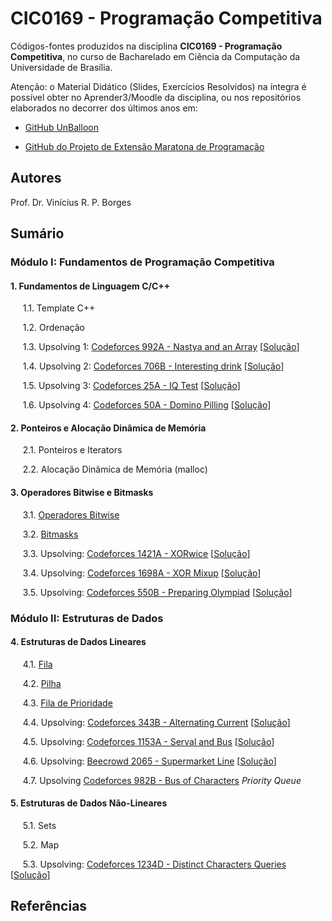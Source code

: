# CIC0169 - Programação Competitiva

Códigos-fontes produzidos na disciplina **CIC0169 - Programação Competitiva**, no curso de Bacharelado em Ciência da Computação da Universidade de Brasília.

Atenção: o Material Didático (Slides, Exercícios Resolvidos) na íntegra é possível obter no Aprender3/Moodle da disciplina, ou nos repositórios elaborados no decorrer dos últimos anos em:

- [GitHub UnBalloon](https://github.com/unballoon)

- [GitHub do Projeto de Extensão Maratona de Programação](https://github.com/UnB-CIC/Maratona-Extensao)

## Autores

Prof. Dr. Vinícius R. P. Borges

## Sumário

### Módulo I: Fundamentos de Programação Competitiva

#### 1. Fundamentos de Linguagem C/C++

&nbsp;&nbsp;&nbsp;&nbsp; 1.1. Template C++

&nbsp;&nbsp;&nbsp;&nbsp; 1.2. Ordenação

&nbsp;&nbsp;&nbsp;&nbsp; 1.3. Upsolving 1: [Codeforces 992A - Nastya and an Array](https://codeforces.com/contest/992/problem/A) [[Solução](upsolving/nastya_array.cpp)]

&nbsp;&nbsp;&nbsp;&nbsp; 1.4. Upsolving 2: [Codeforces 706B - Interesting drink](https://codeforces.com/problemset/problem/706/B) [[Solução](upsolving/706b_interesting_drink.cpp)]

&nbsp;&nbsp;&nbsp;&nbsp; 1.5. Upsolving 3: [Codeforces 25A - IQ Test](https://codeforces.com/problemset/problem/25/A) [[Solução](upsolving/25a_iq_test.cpp)]

&nbsp;&nbsp;&nbsp;&nbsp; 1.6. Upsolving 4: [Codeforces 50A - Domino Pilling](https://codeforces.com/problemset/problem/50/A) [[Solução](upsolving/50a_domino_pilling.cpp)]
  
#### 2. Ponteiros e Alocação Dinâmica de Memória

&nbsp;&nbsp;&nbsp;&nbsp; 2.1. Ponteiros e Iterators

&nbsp;&nbsp;&nbsp;&nbsp; 2.2. Alocação Dinâmica de Memória (malloc)

#### 3. Operadores Bitwise e Bitmasks

&nbsp;&nbsp;&nbsp;&nbsp; 3.1. [Operadores Bitwise](general/op_bitwise.cpp)

&nbsp;&nbsp;&nbsp;&nbsp; 3.2. [Bitmasks](general/bitmask.cpp)

&nbsp;&nbsp;&nbsp;&nbsp; 3.3. Upsolving: [Codeforces 1421A - XORwice](https://codeforces.com/problemset/problem/1421/A ) [[Solução](upsolving/1421a_xorwice.cpp)]

&nbsp;&nbsp;&nbsp;&nbsp; 3.4. Upsolving: [Codeforces 1698A - XOR Mixup](https://codeforces.com/problemset/problem/1698/A) [[Solução](upsolving/1698a_xor_mixup.cpp)] 

&nbsp;&nbsp;&nbsp;&nbsp; 3.5. Upsolving: [Codeforces 550B - Preparing Olympiad](https://codeforces.com/contest/550/problem/B) [[Solução](upsolving/550b_preparing_olympiad.cpp)] 

### Módulo II: Estruturas de Dados

#### 4. Estruturas de Dados Lineares

&nbsp;&nbsp;&nbsp;&nbsp; 4.1. [Fila](general/stl_queue.cpp)

&nbsp;&nbsp;&nbsp;&nbsp; 4.2. [Pilha](general/stl_stack.cpp)

&nbsp;&nbsp;&nbsp;&nbsp; 4.3. [Fila de Prioridade](general/stl_priority_queue.cpp)

&nbsp;&nbsp;&nbsp;&nbsp; 4.4. Upsolving: [Codeforces 343B - Alternating Current](https://codeforces.com/contest/343/problem/B) [[Solução](upsolving/343b_alternating_current.cpp)]

&nbsp;&nbsp;&nbsp;&nbsp; 4.5. Upsolving: [Codeforces 1153A - Serval and Bus](https://codeforces.com/problemset/problem/1153/A) [[Solução](upsolving/343b_alternating_current.cpp)]

<!--&nbsp;&nbsp;&nbsp;&nbsp; 4.5. Upsolving: [Codeforces 1949A - ABC String](https://codeforces.com/problemset/problem/1494/A) [[Solução](upsolving/1949a_abc_string.cpp)] -->

&nbsp;&nbsp;&nbsp;&nbsp; 4.6. Upsolving: [Beecrowd 2065 - Supermarket Line](https://www.beecrowd.com.br/judge/pt/problems/view/2065) [[Solução](upsolving/beecrowd_2056.cpp)]

&nbsp;&nbsp;&nbsp;&nbsp; 4.7. Upsolving [Codeforces 982B - Bus of Characters](https://codeforces.com/problemset/problem/982/B) *Priority Queue*

#### 5. Estruturas de Dados Não-Lineares

&nbsp;&nbsp;&nbsp;&nbsp; 5.1. Sets

&nbsp;&nbsp;&nbsp;&nbsp; 5.2. Map

&nbsp;&nbsp;&nbsp;&nbsp; 5.3. Upsolving: [Codeforces 1234D - Distinct Characters Queries](https://codeforces.com/contest/1234/problem/D) [[Solução](upsolving/1234d_distinct_characters_queries.cpp)]
<!--
#### 6. Soma de Prefixos e Codificação Delta

&nbsp;&nbsp;&nbsp;&nbsp; 6.1. Soma de Prefixos (*Prefix sum*): [Exemplo básico](general/prefix_sum.cpp)

&nbsp;&nbsp;&nbsp;&nbsp; 6.2. Codificação Delta (*Delta encoding*, *Difference arrays*): [Exemplo básico](general/delta_encoding.cpp)

&nbsp;&nbsp;&nbsp;&nbsp; 6.3. Upsolving 1: [Codeforces 816B - Karen and Coffee](https://codeforces.com/problemset/problem/816/B) [[Solução](upsolving/816b_karen_and_coffee.cpp)]

&nbsp;&nbsp;&nbsp;&nbsp; 6.4. Upsolving 2: [Codeforces 295A - Greg and Array](https://codeforces.com/problemset/problem/295/A/) [[Solução](upsolving/greg_array.cpp)]


### Módulo III: Paradigmas de Resolução de Problemas

#### 7. Busca Completa

&nbsp;&nbsp;&nbsp;&nbsp; 7.1. Busca em Largura

&nbsp;&nbsp;&nbsp;&nbsp; &nbsp;&nbsp;&nbsp;&nbsp; 7.1.1. Upsolving 1: [Beecrowd 1910 - Ajude Clotilde](https://www.beecrowd.com.br/judge/en/problems/view/1910) [[Solução](upsolving/uri1910_ajude_clotilde.cpp)]

&nbsp;&nbsp;&nbsp;&nbsp; &nbsp;&nbsp;&nbsp;&nbsp; 7.1.2. Upsolving 2: [Codeforces 520B - Two Buttons](https://codeforces.com/problemset/problem/520/B) [[Solução](upsolving/520b_two_buttons.cpp)]

&nbsp;&nbsp;&nbsp;&nbsp; &nbsp;&nbsp;&nbsp;&nbsp; 7.1.3. Upsolving 3: [Beecrowd 1907 - Colouring Game Scenarios](https://www.beecrowd.com.br/judge/en/problems/view/1907) [[Solução](upsolving/beecrowd_1907.cpp)]

&nbsp;&nbsp;&nbsp;&nbsp; 7.2. Busca em Profundidade e Backtracking

&nbsp;&nbsp;&nbsp;&nbsp; &nbsp;&nbsp;&nbsp;&nbsp; 7.2.1. [Gerando subsets e permutações](general/buscacompleta.cpp)

&nbsp;&nbsp;&nbsp;&nbsp; &nbsp;&nbsp;&nbsp;&nbsp; 7.2.2. Upsolving 4: [Beecrowd 1556 - Removing Letters](https://www.beecrowd.com.br/judge/en/problems/view/1556) [[Solução](upsolving/beecrowd_1556.cpp)]

&nbsp;&nbsp;&nbsp;&nbsp; &nbsp;&nbsp;&nbsp;&nbsp; 7.2.3. Upsolving 5: [Codeforces 339C - Xenia and Weights](https://codeforces.com/problemset/problem/339/C) [[Solução](upsolving/339c_xenia_weights.cpp)]

#### 8. Divisão-e-Conquista

&nbsp;&nbsp;&nbsp;&nbsp; 8.1. Merge Sort

&nbsp;&nbsp;&nbsp;&nbsp; &nbsp;&nbsp;&nbsp;&nbsp; 8.1.1. [Implementação Tradicional](general/merge_sort.cpp)

&nbsp;&nbsp;&nbsp;&nbsp; &nbsp;&nbsp;&nbsp;&nbsp; 8.1.2. [Implementação com Contagem de Inversões](general/merge_sort_enhanced.cpp)
    
&nbsp;&nbsp;&nbsp;&nbsp; &nbsp;&nbsp;&nbsp;&nbsp; 8.1.3. Upsolving 1: [Beecrowd 1088 - Bolhas e Baldes](https://www.beecrowd.com.br/judge/pt/problems/view/1088) [[Solução](upsolving/uri1088_bubbles_buckets.cpp)]

&nbsp;&nbsp;&nbsp;&nbsp; &nbsp;&nbsp;&nbsp;&nbsp; 8.1.4. Upsolving 2: [OBI 2016 - Arco e Flecha](https://olimpiada.ic.unicamp.br/pratique/p1/2016/f2/arco/) [[Solução](upsolving/obi2016_arco_flecha.cpp)]

&nbsp;&nbsp;&nbsp;&nbsp; &nbsp;&nbsp;&nbsp;&nbsp; 8.1.5. Upsolving 3: [1490D - Permutation Transformation](https://codeforces.com/problemset/problem/1490/D) [[Solução](upsolving/1490d_permutation_transformation.cpp)]

&nbsp;&nbsp;&nbsp;&nbsp; 8.2. Busca Binária

&nbsp;&nbsp;&nbsp;&nbsp; &nbsp;&nbsp;&nbsp;&nbsp; 8.2.1. [Implementação Tradicional](general/busca_binaria.cpp)

&nbsp;&nbsp;&nbsp;&nbsp; &nbsp;&nbsp;&nbsp;&nbsp; 8.2.2. [Lower and Upper Bounds](general/lower_upper_bounds.cpp)

&nbsp;&nbsp;&nbsp;&nbsp; &nbsp;&nbsp;&nbsp;&nbsp; 8.2.3. [Busca Binária na Resposta](general/buscabin_resposta.cpp)
    
&nbsp;&nbsp;&nbsp;&nbsp; &nbsp;&nbsp;&nbsp;&nbsp; 8.2.5. Upsolving 5: [Beecrowd 1472 - Triângulos](https://www.beecrowd.com.br/judge/pt/problems/view/1472) [[Solução](upsolving/uri1472_triangles.cpp)]

&nbsp;&nbsp;&nbsp;&nbsp; &nbsp;&nbsp;&nbsp;&nbsp; 8.2.6. Upsolving 6: [760B - Frodo and pillows](https://codeforces.com/problemset/problem/760/B) [[Solução](upsolving/760b_frodo_pillows.cpp)]


#### 9. Algoritmos Gulosos

&nbsp;&nbsp;&nbsp;&nbsp; 9.1. [Problema do Escalonamento de Tarefas](general/escalonamento_tarefas.cpp)
    
&nbsp;&nbsp;&nbsp;&nbsp; 9.2. [Maximizar Tarefas (Intervalos) Disjuntos](general/max_tarefas_disjuntas.cpp)

&nbsp;&nbsp;&nbsp;&nbsp; 9.3. [Problema da Mochila Fracionária](general/frac_knapsack.cpp)

&nbsp;&nbsp;&nbsp;&nbsp; 9.4. Upsolving 1: [1197C - Array Splitting](https://codeforces.com/problemset/problem/1197/C) [[Solução](upsolving/1197c_array_splitting.cpp)]

&nbsp;&nbsp;&nbsp;&nbsp; 9.5. Upsolving 2: [492C - Vanya and Exams](https://codeforces.com/problemset/problem/492/C) [[Solução](upsolving/492c_vanya_exams.cpp)]

&nbsp;&nbsp;&nbsp;&nbsp; 9.6. Upsolving 3: [1446A - Knapsack](https://codeforces.com/problemset/problem/1446/A
) [[Solução](upsolving/1446a_knapsack.cpp)]

    
#### 10. Análise amortizada: Two Pointers

&nbsp;&nbsp;&nbsp;&nbsp; 10.1. [Problemas clássicos](general/two_pointers.cpp)

&nbsp;&nbsp;&nbsp;&nbsp; 10.2. Upsolving 1: [1133C - Balanced Teams](https://codeforces.com/problemset/problem/1133/C) [[Solução](upsolving/1133c_balanced_teams.cpp)]

&nbsp;&nbsp;&nbsp;&nbsp; 10.3. Upsolving 2: [1343C - Alternating Subsequence](https://codeforces.com/problemset/problem/1343/C) [[Solução](upsolving/1343c_alternating_subsequence.cpp)]


#### 11. Fundamentos de Programação Dinâmica
-->

## Referências

